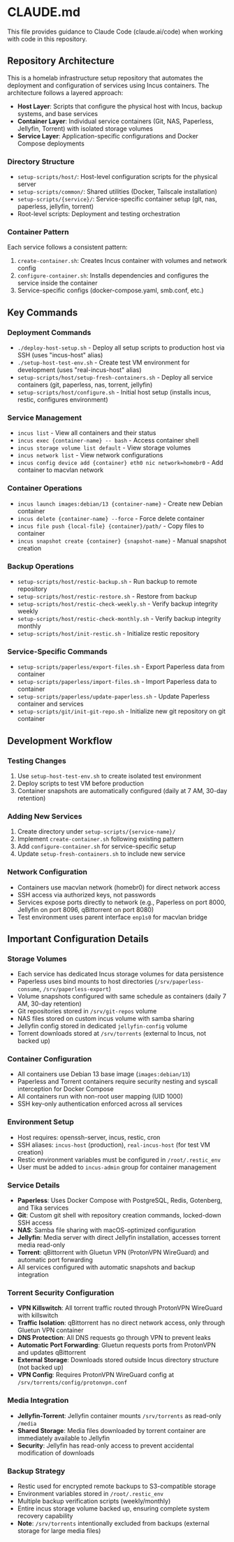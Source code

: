 # CLAUDE.md

This file provides guidance to Claude Code (claude.ai/code) when working with code in this repository.

## Repository Architecture

This is a homelab infrastructure setup repository that automates the deployment and configuration of services using Incus containers. The architecture follows a layered approach:

- **Host Layer**: Scripts that configure the physical host with Incus, backup systems, and base services
- **Container Layer**: Individual service containers (Git, NAS, Paperless, Jellyfin, Torrent) with isolated storage volumes
- **Service Layer**: Application-specific configurations and Docker Compose deployments

### Directory Structure

- `setup-scripts/host/`: Host-level configuration scripts for the physical server
- `setup-scripts/common/`: Shared utilities (Docker, Tailscale installation)
- `setup-scripts/{service}/`: Service-specific container setup (git, nas, paperless, jellyfin, torrent)
- Root-level scripts: Deployment and testing orchestration

### Container Pattern

Each service follows a consistent pattern:
1. `create-container.sh`: Creates Incus container with volumes and network config
2. `configure-container.sh`: Installs dependencies and configures the service inside the container
3. Service-specific configs (docker-compose.yaml, smb.conf, etc.)

## Key Commands

### Deployment Commands
- `./deploy-host-setup.sh` - Deploy all setup scripts to production host via SSH (uses "incus-host" alias)
- `./setup-host-test-env.sh` - Create test VM environment for development (uses "real-incus-host" alias)
- `setup-scripts/host/setup-fresh-containers.sh` - Deploy all service containers (git, paperless, nas, torrent, jellyfin)
- `setup-scripts/host/configure.sh` - Initial host setup (installs incus, restic, configures environment)

### Service Management
- `incus list` - View all containers and their status
- `incus exec {container-name} -- bash` - Access container shell
- `incus storage volume list default` - View storage volumes
- `incus network list` - View network configurations
- `incus config device add {container} eth0 nic network=homebr0` - Add container to macvlan network

### Container Operations
- `incus launch images:debian/13 {container-name}` - Create new Debian container
- `incus delete {container-name} --force` - Force delete container
- `incus file push {local-file} {container}/path/` - Copy files to container
- `incus snapshot create {container} {snapshot-name}` - Manual snapshot creation

### Backup Operations
- `setup-scripts/host/restic-backup.sh` - Run backup to remote repository
- `setup-scripts/host/restic-restore.sh` - Restore from backup
- `setup-scripts/host/restic-check-weekly.sh` - Verify backup integrity weekly
- `setup-scripts/host/restic-check-monthly.sh` - Verify backup integrity monthly
- `setup-scripts/host/init-restic.sh` - Initialize restic repository

### Service-Specific Commands
- `setup-scripts/paperless/export-files.sh` - Export Paperless data from container
- `setup-scripts/paperless/import-files.sh` - Import Paperless data to container
- `setup-scripts/paperless/update-paperless.sh` - Update Paperless container and services
- `setup-scripts/git/init-git-repo.sh` - Initialize new git repository on git container

## Development Workflow

### Testing Changes
1. Use `setup-host-test-env.sh` to create isolated test environment
2. Deploy scripts to test VM before production
3. Container snapshots are automatically configured (daily at 7 AM, 30-day retention)

### Adding New Services
1. Create directory under `setup-scripts/{service-name}/`
2. Implement `create-container.sh` following existing pattern
3. Add `configure-container.sh` for service-specific setup
4. Update `setup-fresh-containers.sh` to include new service

### Network Configuration
- Containers use macvlan network (homebr0) for direct network access
- SSH access via authorized keys, not passwords
- Services expose ports directly to network (e.g., Paperless on port 8000, Jellyfin on port 8096, qBittorrent on port 8080)
- Test environment uses parent interface `enp1s0` for macvlan bridge

## Important Configuration Details

### Storage Volumes
- Each service has dedicated Incus storage volumes for data persistence
- Paperless uses bind mounts to host directories (`/srv/paperless-consume`, `/srv/paperless-export`)
- Volume snapshots configured with same schedule as containers (daily 7 AM, 30-day retention)
- Git repositories stored in `/srv/git-repos` volume
- NAS files stored on custom incus volume with samba sharing
- Jellyfin config stored in dedicated `jellyfin-config` volume
- Torrent downloads stored at `/srv/torrents` (external to Incus, not backed up)

### Container Configuration
- All containers use Debian 13 base image (`images:debian/13`)
- Paperless and Torrent containers require security nesting and syscall interception for Docker Compose
- All containers run with non-root user mapping (UID 1000)
- SSH key-only authentication enforced across all services

### Environment Setup
- Host requires: openssh-server, incus, restic, cron
- SSH aliases: `incus-host` (production), `real-incus-host` (for test VM creation)
- Restic environment variables must be configured in `/root/.restic_env`
- User must be added to `incus-admin` group for container management

### Service Details
- **Paperless**: Uses Docker Compose with PostgreSQL, Redis, Gotenberg, and Tika services
- **Git**: Custom git shell with repository creation commands, locked-down SSH access
- **NAS**: Samba file sharing with macOS-optimized configuration
- **Jellyfin**: Media server with direct Jellyfin installation, accesses torrent media read-only
- **Torrent**: qBittorrent with Gluetun VPN (ProtonVPN WireGuard) and automatic port forwarding
- All services configured with automatic snapshots and backup integration

### Torrent Security Configuration
- **VPN Killswitch**: All torrent traffic routed through ProtonVPN WireGuard with killswitch
- **Traffic Isolation**: qBittorrent has no direct network access, only through Gluetun VPN container
- **DNS Protection**: All DNS requests go through VPN to prevent leaks
- **Automatic Port Forwarding**: Gluetun requests ports from ProtonVPN and updates qBittorrent
- **External Storage**: Downloads stored outside Incus directory structure (not backed up)
- **VPN Config**: Requires ProtonVPN WireGuard config at `/srv/torrents/config/protonvpn.conf`

### Media Integration
- **Jellyfin-Torrent**: Jellyfin container mounts `/srv/torrents` as read-only `/media`
- **Shared Storage**: Media files downloaded by torrent container are immediately available to Jellyfin
- **Security**: Jellyfin has read-only access to prevent accidental modification of downloads

### Backup Strategy
- Restic used for encrypted remote backups to S3-compatible storage
- Environment variables stored in `/root/.restic_env`
- Multiple backup verification scripts (weekly/monthly)
- Entire incus storage volume backed up, ensuring complete system recovery capability
- **Note**: `/srv/torrents` intentionally excluded from backups (external storage for large media files)